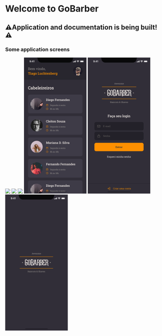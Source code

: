 # Welcome to GoBarber

## ⚠️Application and documentation is being built!⚠️

### Some application screens
<img src="https://github.com/vinicius-vph/gobarber-mobile/tree/main/appgobarber/assets/Cadastrar.png" width="200px" />
<img src="https://github.com/vinicius-vph/gobarber-mobile/blob/main/appgobarber/assets/Concluído-1.png" width="200px" />
<img src="https://github.com/vinicius-vph/gobarber-mobile/blob/main/appgobarber/assets/Concluído.png" width="200px" />
<img src="https://github.com/vinicius-vph/gobarber-mobile/blob/main/appgobarber/assets/Lista.png" width="200px" />
<img src="https://github.com/vinicius-vph/gobarber-mobile/blob/main/appgobarber/assets/Login.png" width="200px" />
<img src="https://github.com/vinicius-vph/gobarber-mobile/blob/main/appgobarber/assets/Splash.png" width="200px" />

